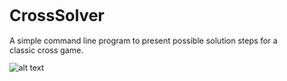 # CrossSolver
A simple command line program to present possible solution steps for a classic cross game.

![alt text](https://github.com/CGBoing/CrossSolver/blob/main/CrossSolver/Spielzug_von_Solitaer.gif "The Game in Question")
